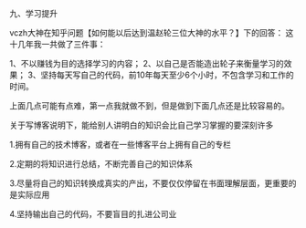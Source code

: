 九、学习提升

vczh大神在知乎问题【如何能以后达到温赵轮三位大神的水平？】下的回答：
这十几年我一共做了三件事：


1、不以赚钱为目的选择学习的内容；
2、以自己是否能造出轮子来衡量学习的效果；
3、坚持每天写自己的代码，前10年每天至少6个小时，不包含学习和工作的时间。


上面几点可能有点难，第一点我就做不到，但是做到下面几点还是比较容易的。


关于写博客说明下，能给别人讲明白的知识会比自己学习掌握的要深刻许多



1.拥有自己的技术博客，或者在一些博客平台上拥有自己的专栏


2.定期的将知识进行总结，不断完善自己的知识体系


3.尽量将自己的知识转换成真实的产出，不要仅仅停留在书面理解层面，更重要的是实际应用


4.坚持输出自己的代码，不要盲目的扎进公司业
